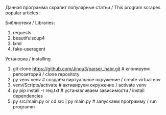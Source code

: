 Данная программа скрапит популярные статьи / This program scrapes popular articles :

Библиотеки / Libraries:
1) requests
2) beautifulsoup4
3) lxml
4) fake-useragent

Установка / installing

1) git clone https://github.com/Jinqu3/parser_habr.git # клонируем репозиторий / clone repositoty
2) py venv venv # создаём виртуальное окружение / create virtual env
3) venv/Scripts/activate # активируем окружение / activate venv
4) py pip install -r req.txt # устанавливаем зависимости / install dependencies
5) py src/main.py or cd src | py main.py # запускаем программу / run programm
